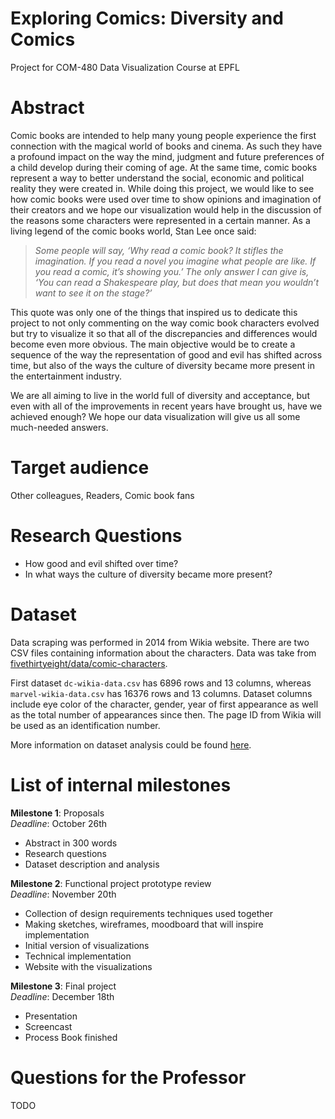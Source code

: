 # Exploring Comics: Diversity and Comics
Project for COM-480 Data Visualization Course at EPFL

# Abstract
Comic books are intended to help many young people experience the first connection with the magical world of books and cinema. As such they have a profound impact on the way the mind, judgment and future preferences of a child develop during their coming of age. At the same time, comic books represent a way to better understand the social, economic and political reality they were created in. While doing this project, we would like to see how comic books were used over time to show opinions and imagination of their creators and we hope our visualization would help in the discussion of the reasons some characters were represented in a certain manner. As a living legend of the comic books world, Stan Lee once said: 
> _Some people will say, ‘Why read a comic book? It stifles the imagination. If you read a novel you imagine what people are like. If you read a comic, it’s showing you.’ The only answer I can give is, ‘You can read a Shakespeare play, but does that mean you wouldn’t want to see it on the stage?’_  

This quote was only one of the things that inspired us to dedicate this project to not only commenting on the way comic book characters evolved but try to visualize it so that all of the discrepancies and differences would become even more obvious. The main objective would be to create a sequence of the way the representation of good and evil has shifted across time, but also of the ways the culture of diversity became more present in the entertainment industry.  
  
We are all aiming to live in the world full of diversity and acceptance, but even with all of the improvements in recent years have brought us, have we achieved enough? We hope our data visualization will give us all some much-needed answers.

# Target audience
Other colleagues, Readers, Comic book fans

# Research Questions
- How good and evil shifted over time?
- In what ways the culture of diversity became more present?

# Dataset
Data scraping was performed in 2014 from Wikia website. There are two CSV files containing information about the characters. Data was take from [fivethirtyeight/data/comic-characters](https://github.com/fivethirtyeight/data/tree/master/comic-characters).  

First dataset `dc-wikia-data.csv` has 6896 rows and 13 columns, whereas `marvel-wikia-data.csv` has 16376 rows and 13 columns. Dataset columns include eye color of the character, gender, year of first appearance as well as the total number of appearances since then. The page ID from Wikia will be used as an identification number.  

More information on dataset analysis could be found [here](http://nbviewer.jupyter.org/github/ExploringComics/ExploringComics.github.io/blob/master/notebooks/DataAnalysis.ipynb).

# List of internal milestones
**Milestone 1**: Proposals  
_Deadline_: October 26th  
- Abstract in 300 words
- Research questions
- Dataset description and analysis

**Milestone 2**: Functional project prototype review  
_Deadline_: November 20th  
- Collection of design requirements techniques used together
- Making sketches, wireframes, moodboard that will inspire implementation
- Initial version of visualizations
- Technical implementation
- Website with the visualizations

**Milestone 3**: Final project  
_Deadline_: December 18th
- Presentation
- Screencast
- Process Book finished

# Questions for the Professor
TODO

